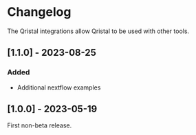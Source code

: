 # Changelog

The Qristal integrations allow Qristal to be used with other tools.

## [1.1.0] - 2023-08-25

### Added

- Additional nextflow examples

## [1.0.0] - 2023-05-19

First non-beta release.

